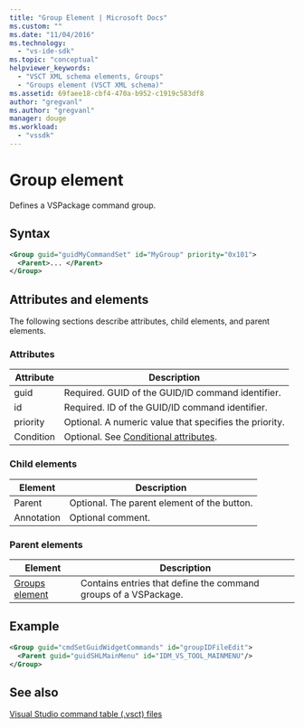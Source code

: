 ```yaml
---
title: "Group Element | Microsoft Docs"
ms.custom: ""
ms.date: "11/04/2016"
ms.technology: 
  - "vs-ide-sdk"
ms.topic: "conceptual"
helpviewer_keywords: 
  - "VSCT XML schema elements, Groups"
  - "Groups element (VSCT XML schema)"
ms.assetid: 69faee18-cbf4-470a-b952-c1919c583df8
author: "gregvanl"
ms.author: "gregvanl"
manager: douge
ms.workload: 
  - "vssdk"
---
```

# Group element
Defines a VSPackage command group.  
  
## Syntax  
  
```xml  
<Group guid="guidMyCommandSet" id="MyGroup" priority="0x101">  
  <Parent>... </Parent>  
</Group>  
```  
  
## Attributes and elements  
 The following sections describe attributes, child elements, and parent elements.  
  
### Attributes  
  
|Attribute|Description|  
|---------------|-----------------|  
|guid|Required. GUID of the GUID/ID command identifier.|  
|id|Required. ID of the GUID/ID command identifier.|  
|priority|Optional. A numeric value that specifies the priority.|  
|Condition|Optional. See [Conditional attributes](../extensibility/vsct-xml-schema-conditional-attributes.md).|  
  
### Child elements  
  
|Element|Description|  
|-------------|-----------------|  
|Parent|Optional. The parent element of the button.|  
|Annotation|Optional comment.|  
  
### Parent elements  
  
|Element|Description|  
|-------------|-----------------|  
|[Groups element](../extensibility/groups-element.md)|Contains entries that define the command groups of a VSPackage.|  
  
## Example  
  
```xml  
<Group guid="cmdSetGuidWidgetCommands" id="groupIDFileEdit">  
  <Parent guid="guidSHLMainMenu" id="IDM_VS_TOOL_MAINMENU"/>  
</Group>  
```  
  
## See also  
 [Visual Studio command table (.vsct) files](../extensibility/internals/visual-studio-command-table-dot-vsct-files.md)